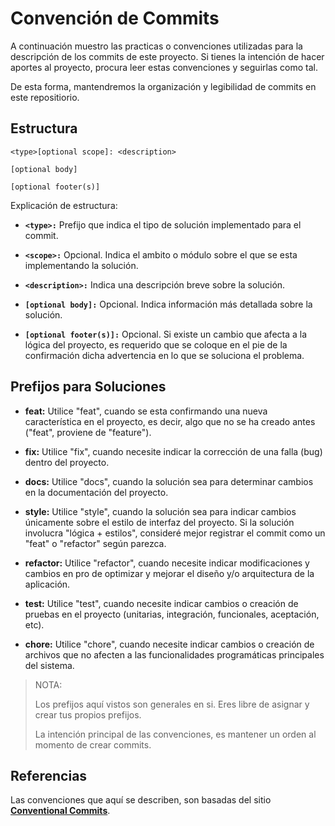 # __Convención de Commits__

A continuación muestro las practicas o convenciones utilizadas para la descripción de los commits de este proyecto. Si tienes la intención de hacer aportes al proyecto, procura leer estas convenciones y seguirlas como tal.

De esta forma, mantendremos la organización y legibilidad de commits en este repositiorio.

## __Estructura__

```
<type>[optional scope]: <description>

[optional body]

[optional footer(s)]
```
Explicación de estructura:

- __```<type>:```__ Prefijo que indica el tipo de solución implementado para el commit.

- __```<scope>:```__ Opcional. Indica el ambito o módulo sobre el que se esta implementando la solución.

- __```<description>:```__ Indica una descripción breve sobre la solución.

- __```[optional body]:```__ Opcional. Indica información más detallada sobre la solución.

- __```[optional footer(s)]:```__ Opcional. Si existe un cambio que afecta a la lógica del proyecto, es requerido que se coloque en el pie de la confirmación dicha advertencia en lo que se soluciona el problema.

## __Prefijos para Soluciones__

- __feat:__ Utilice "feat", cuando se esta confirmando una nueva característica en el proyecto, es decir, algo que no se ha creado antes ("feat", proviene de "feature").

- __fix:__ Utilice "fix", cuando necesite indicar la corrección de una falla (bug) dentro del proyecto.

- __docs:__ Utilice "docs", cuando la solución sea para determinar cambios en la documentación del proyecto.

- __style:__ Utilice "style", cuando la solución sea para indicar cambios únicamente sobre el estilo de interfaz del proyecto. Si la solución involucra "lógica + estilos", consideré mejor registrar el commit como un "feat" o "refactor" según parezca.

- __refactor:__ Utilice "refactor", cuando necesite indicar modificaciones y cambios en pro de optimizar y mejorar el diseño y/o arquitectura de la aplicación.

- __test:__ Utilice "test", cuando necesite indicar cambios o creación de pruebas en el proyecto (unitarias, integración, funcionales, aceptación, etc).

- __chore:__ Utilice "chore", cuando necesite indicar cambios o creación de archivos que no afecten a las funcionalidades programáticas principales del sistema.

> NOTA:
> 
> Los prefijos aquí vistos son generales en si. Eres libre de asignar y crear tus propios prefijos.
> 
> La intención principal de las convenciones, es mantener un orden al momento de crear commits.

## __Referencias__

Las convenciones que aquí se describen, son basadas del sitio __[Conventional Commits](https://www.conventionalcommits.org/es/v1.0.0/)__.
